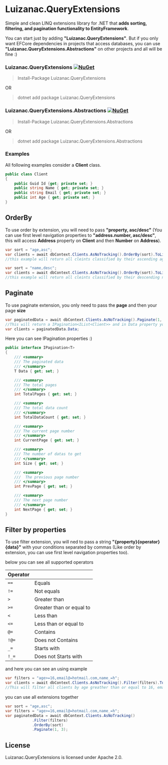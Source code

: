 # Luizanac.QueryExtensions
Simple and clean LINQ extensions library for .NET that **adds sorting, filtering, and pagination functionality to EntityFramework**.

You can start just by adding **"Luizanac.QueryExtensions"**. But if you only want EFCore dependencies in projects that access databases, you can use **"Luizanac.QueryExtensions.Abstractions"** on other projects and all will be fine :)

### Luizanac.QueryExtensions [![NuGet](https://img.shields.io/nuget/v/Luizanac.QueryExtensions.svg)](https://www.nuget.org/packages/Luizanac.QueryExtensions)

> Install-Package Luizanac.QueryExtensions

OR

> dotnet add package Luizanac.QueryExtensions

### Luizanac.QueryExtensions.Abstractions [![NuGet](https://img.shields.io/nuget/v/Luizanac.QueryExtensions.Abstractions.svg)](https://www.nuget.org/packages/Luizanac.QueryExtensions.Abstractions)

> Install-Package Luizanac.QueryExtensions.Abstractions

OR

> dotnet add package Luizanac.QueryExtensions.Abstractions

### Examples

All following examples consider a **Client** class.

```C#
public class Client
{
    public Guid Id {get; private set; }
    public string Name { get; private set; }
    public string Email { get; private set; }
    public int Age { get; private set; }
}
```

## OrderBy

To use order by extension, you will need to pass **"property, asc/desc"** (You can use first level navigation properties to **"address.number, asc/desc"**, this will access **Address** property on **Client** and then **Number** on **Address**).

```C#
var sort = "age,asc";
var clients = await dbContext.Clients.AsNoTracking().OrderBy(sort).ToListAsync();
//this example will return all cleints classified by their ascending age
```
```C#
var sort = "name,desc";
var clients = await dbContext.Clients.AsNoTracking().OrderBy(sort).ToListAsync();
//this example will return all cleints classified by their descending name
```

## Paginate

To use paginate extension, you only need to pass the **page** and then your page **size**

```C#
var paginatedData = await dbContext.Clients.AsNoTracking().Paginate(1, 3);
//This will return a IPagination<IList<Client>> and in Data property you can access your list of objects.
var clients = paginatedData.Data;
```
Here you can see IPagination properties :)

```C#
public interface IPagination<T>
{
    /// <summary>
    /// The paginated data
    /// </summary>    
    T Data { get; set; }

    /// <summary>
    /// The total pages
    /// </summary>
    int TotalPages { get; set; }

    /// <summary>
    /// The total data count
    /// </summary>
    int TotalDataCount { get; set; }

    /// <summary>
    /// The current page number
    /// </summary>
    int CurrentPage { get; set; }

    /// <summary>
    /// The number of datas to get
    /// </summary>
    int Size { get; set; }

    /// <summary>
    ///  The previous page number
    /// </summary>
    int PrevPage { get; set; }

    /// <summary>
    /// The next page number
    /// </summary>
    int NextPage { get; set; }
}
```

## Filter by properties

To use filter extension, you will ned to pass a string **"{property}{operator}{data}"** with your conditions separated by commas (Like order by extension, you can use first level navigation properties too).

below you can see all supported operators

| Operator   |                          |
|------------|--------------------------|
| `==`       | Equals                   |
| `!=`       | Not equals               |
| `>`        | Greater than             |
| `>=`       | Greater than or equal to |
| `<`        | Less than                |
| `<=`       | Less than or equal to    |
| `@=`       | Contains                 |
| `!@=`      | Does not Contains        |
| `_=`       | Starts with              |
| `!_=`      | Does not Starts with     |

and here you can see an using example

```C#
var filters = "age>=16,email@=hotmail.com,name_=h";
var clients = await dbContext.Clients.AsNoTracking().Filter(filters).ToListAsync();
//This will filter all clients by age greather than or equal to 16, email contains hotmail.com and name starts with h.
```

you can use all extensions together

```C#
var sort = "age,asc";
var filters = "age>=16,email@=hotmail.com,name_=h";
var paginatedData = await dbContext.Clients.AsNoTracking()
            .Filter(filters)
            .OrderBy(sort)
            .Paginate(1, 3);
```

## License
Luizanac.QueryExtensions is licensed under Apache 2.0.
